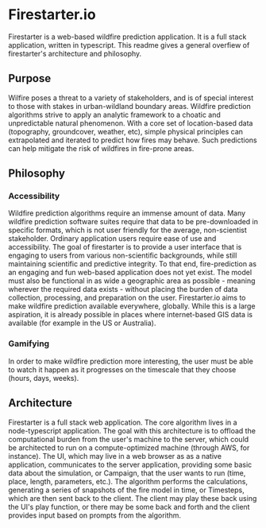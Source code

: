 # Firestarter.io

Firestarter is a web-based wildfire prediction application.  It is a full stack application, written in typescript.  This readme gives a general overfiew of firestarter's architecture and philosophy.

## Purpose

Wilfire poses a threat to a variety of stakeholders, and is of special interest to those with stakes in urban-wildland boundary areas. Wildfire prediction algorithms strive to apply an analytic framework to a choatic and unpredictable natural phenomenon.  With a core set of location-based data (topography, groundcover, weather, etc), simple physical principles can extrapolated and iterated to predict how fires may behave.  Such predictions can help mitigate the risk of wildfires in fire-prone areas.

## Philosophy

### Accessibility

Wildfire prediction algorithms require an immense amount of data.  Many wildfire prediction software suites require that data to be pre-downloaded in specific formats, which is not user friendly for the average, non-scientist stakeholder.  Ordinary application users require ease of use and accessibility.  The goal of firestarter is to provide a user interface that is engaging to users from various non-scientific backgrounds, while still maintaining scientific and predictive integrity.  To that end, fire-prediction as an engaging and fun web-based application does not yet exist.  The model must also be functional in as wide a geographic area as possible - meaning wherever the required data exists - without placing the burden of data collection, processing, and preparation on the user.  Firestarter.io aims to make wildfire prediction available everywhere, globally.  While this is a large aspiration, it is already possible in places where internet-based GIS data is available (for example in the US or Australia).

### Gamifying

In order to make wildfire prediction more interesting, the user must be able to watch it happen as it progresses on the timescale that they choose (hours, days, weeks).

## Architecture

Firestarter is a full stack web application. The core algorithm lives in a node-typescript application.  The goal with this architecture is to offload the computational burden from the user's machine to the server, which could be architected to run on a compute-optimized machine (through AWS, for instance).  The UI, which may live in a web browser as as a native application, communicates to the server application, providing some basic data about the simulation, or Campaign, that the user wants to run (time, place, length, parameters, etc.).  The algorithm performs the calculations, generating a series of snapshots of the fire model in time, or Timesteps, which are then sent back to the client.  The client may play these back using the UI's play function, or there may be some back and forth and the client provides input based on prompts from the algorithm.

